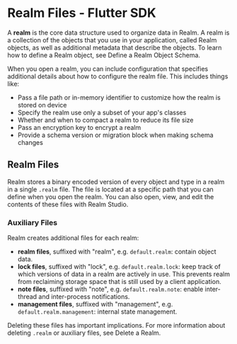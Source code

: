 # Realm Files - Flutter SDK
A **realm** is the core data structure used to organize data in
Realm. A realm is a collection of the objects that you use
in your application, called Realm objects, as well as additional metadata
that describe the objects. To learn how to define a Realm object, see
Define a Realm Object Schema.

When you open a realm, you can include configuration that specifies additional details
about how to configure the realm file. This includes things like:

- Pass a file path or in-memory identifier to customize how the realm is stored on device
- Specify the realm use only a subset of your app's classes
- Whether and when to compact a realm to reduce its file size
- Pass an encryption key to encrypt a realm
- Provide a schema version or migration block when making schema changes

## Realm Files
Realm stores a binary encoded version of every object and type in a
realm in a single `.realm` file. The file is located at a specific
path that you can define when you open the realm.
You can also open, view, and edit the contents of these files with Realm Studio.

### Auxiliary Files
Realm creates additional files for each realm:

- **realm files**, suffixed with "realm", e.g. `default.realm`:
contain object data.
- **lock files**, suffixed with "lock", e.g. `default.realm.lock`:
keep track of which versions of data in a realm are
actively in use. This prevents realm from reclaiming storage space
that is still used by a client application.
- **note files**, suffixed with "note", e.g. `default.realm.note`:
enable inter-thread and inter-process notifications.
- **management files**, suffixed with "management", e.g. `default.realm.management`:
internal state management.

Deleting these files has important implications.
For more information about deleting `.realm` or auxiliary files, see Delete a Realm.
